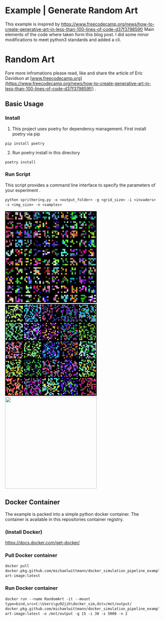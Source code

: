 # Example | Generate Random Art

This example is inspired by https://www.freecodecamp.org/news/how-to-create-generative-art-in-less-than-100-lines-of-code-d37f379859f/
Main elements of the code where taken form this blog post. I did some minor modifications to meet python3 standards and added a cli.


# Random Art

Fore more infromations please read, like and share the article of Eric Davidson at [www.freecodecamp.org](https://www.freecodecamp.org/news/how-to-create-generative-art-in-less-than-100-lines-of-code-d37f379859f/) .


## Basic Usage

### Install
1. This project uses poetry for dependency management. First install poetry via pip
```shell script
pip install poetry
```

2. Run poetry install in this directory
```shell script
poetry install
```

### Run Script
This script provides a command line interface to specify the parameters of your experiment .
```shell script
python sprithering.py -o <output_folder> -g <grid_size> -i <invaders> -s <img_size> -n <samples>  
```

<img src="img/5x5-10-5000.jpg" width="300" height="300">
<img src="img/15x15-5-5000.jpg" width="300" height="300">
<img src="img/15x15-30-5000.jpg" width="300" height="300">

## Docker Container
The example is packed into a simple python docker container. The container is available in this repositories container registry.

### (Install Docker)
https://docs.docker.com/get-docker/

### Pull Docker container
```shell script
docker pull docker.pkg.github.com/michaelwittmann/docker_simulation_pipeline_example/random-art-image:latest
```

### Run Docker container
```shell script
docker run --name RandomArt -it --mount type=bind,src=C:\Users\gu92jih\docker_sim,dst=/mnt/output/ docker.pkg.github.com/michaelwittmann/docker_simulation_pipeline_example/random-art-image:latest -o /mnt/output -g 15 -i 30 -s 5000 -n 2
```
